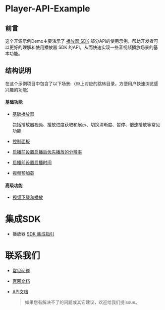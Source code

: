 # Player-API-Example 

## 前言

这个开源示例Demo主要演示了 [播放器 SDK](https://cloud.tencent.com/document/product/881) 部分API的使用示例，帮助开发者可以更好的理解和使用播放器 SDK 的API，从而快速实现一些音视频播放场景的基本功能。 

## 结构说明

在这个示例项目中包含了以下场景:（带上对应的跳转目录，方便用户快速浏览感兴趣的功能）

#### 基础功能

- [基础播放器](./PlayerApiDemo/PlayerApiDemo/FunctionModule/TXBasePlayerModule)

  包括播放器视频、播放进度获取和展示、切换清晰度、暂停、倍速播放等常见功能

- [控制面板](./PlayerApiDemo/PlayerApiDemo/FunctionModule/TXControlPanelViewController)

- [启播前设置启播后优先播放的分辨率](./PlayerApiDemo/PlayerApiDemo/FunctionModule/SetSpeciResolutionModule)

- [启播前设置启播时间](./PlayerApiDemo/PlayerApiDemo/FunctionModule/SetStartTimeModule)

- [视频预加载](./PlayerApiDemo/PlayerApiDemo/FunctionModule/PreDownloadAndPreloadingModule)

#### 高级功能

- [视频下载和播放](./PlayerApiDemo/PlayerApiDemo/FunctionModule/TXVideoDownloadModule)

# 集成SDK

- 播放器 [SDK 集成指引](https://cloud.tencent.com/document/product/881/81204)

# 联系我们

- [常见问题](https://cloud.tencent.com/document/product/881/73976)

- [官网文档](https://cloud.tencent.com/document/product/881)

- [API文档](https://cloud.tencent.com/document/product/881/67109)

  

  > 如果您有解决不了的问题或其它建议，欢迎给我们提issue。

